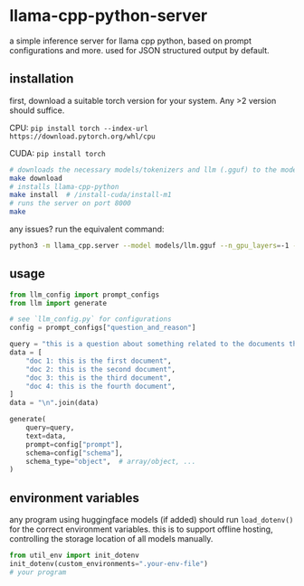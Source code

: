 # llama-cpp-python-server

a simple inference server for llama cpp python, based on prompt configurations and more. used for JSON structured output by default.

## installation

first, download a suitable torch version for your system. Any >2 version should suffice.

CPU:
`pip install torch --index-url https://download.pytorch.org/whl/cpu`

CUDA:
`pip install torch`

```bash
# downloads the necessary models/tokenizers and llm (.gguf) to the models directory
make download
# installs llama-cpp-python
make install  # /install-cuda/install-m1
# runs the server on port 8000
make
```

any issues? run the equivalent command:

```bash
python3 -m llama_cpp.server --model models/llm.gguf --n_gpu_layers=-1 --chat_format chatml
```

## usage

```python
from llm_config import prompt_configs
from llm import generate

# see `llm_config.py` for configurations
config = prompt_configs["question_and_reason"]

query = "this is a question about something related to the documents the LLM will receive"
data = [
    "doc 1: this is the first document",
    "doc 2: this is the second document",
    "doc 3: this is the third document",
    "doc 4: this is the fourth document",
]
data = "\n".join(data)

generate(
    query=query,
    text=data,
    prompt=config["prompt"],
    schema=config["schema"],
    schema_type="object",  # array/object, ...
)
```

## environment variables

any program using huggingface models (if added) should run `load_dotenv()` for the correct environment variables.
this is to support offline hosting, controlling the storage location of all models manually.

```python
from util_env import init_dotenv
init_dotenv(custom_environments=".your-env-file")
# your program
```

